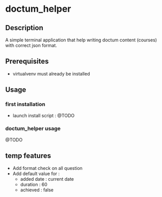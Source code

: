 # doctum_helper

## Description

A simple terminal application that help writing doctum content (courses) with correct json format.

## Prerequisites 

- virtualvenv must already be installed

## Usage

### first installation 

- launch install script :
@TODO

### doctum_helper usage

@TODO

## temp features 

- Add format check on all question
- Add default value for :
    - added date : current date
    - duration : 60 
    - achieved : false